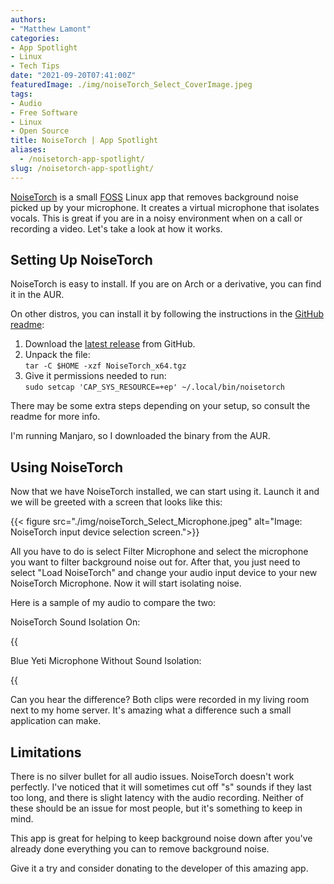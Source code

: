 ```yaml
---
authors: 
- "Matthew Lamont"
categories:
- App Spotlight
- Linux
- Tech Tips
date: "2021-09-20T07:41:00Z"
featuredImage: ./img/noiseTorch_Select_CoverImage.jpeg
tags:
- Audio
- Free Software
- Linux
- Open Source
title: NoiseTorch | App Spotlight
aliases:
  - /noisetorch-app-spotlight/
slug: /noisetorch-app-spotlight/
---
```


[NoiseTorch](https://github.com/noisetorch/NoiseTorch) is a small [FOSS](https://www.blog.mattlamont.com/what-is-free-and-open-source-software-foss) Linux app that removes background noise picked up by your microphone. It creates a virtual microphone that isolates vocals. This is great if you are in a noisy environment when on a call or recording a video. Let's take a look at how it works.

## Setting Up NoiseTorch

NoiseTorch is easy to install. If you are on Arch or a derivative, you can find it in the AUR. 

On other distros, you can install it by following the instructions in the [GitHub readme](https://github.com/noisetorch/NoiseTorch/blob/master/README.md): 

1.  Download the [latest release](https://github.com/NoiseTorch/NoiseTorch/releases) from GitHub.
2.  Unpack the file:  
```tar -C $HOME -xzf NoiseTorch_x64.tgz```
3.  Give it permissions needed to run:  
```sudo setcap 'CAP_SYS_RESOURCE=+ep' ~/.local/bin/noisetorch```

There may be some extra steps depending on your setup, so consult the readme for more info.

I'm running Manjaro, so I downloaded the binary from the AUR.

## Using NoiseTorch

Now that we have NoiseTorch installed, we can start using it. Launch it and we will be greeted with a screen that looks like this:

{{< figure src="./img/noiseTorch_Select_Microphone.jpeg" alt="Image: NoiseTorch input device selection screen.">}}

All you have to do is select Filter Microphone and select the microphone you want to filter background noise out for. After that, you just need to select "Load NoiseTorch" and change your audio input device to your new NoiseTorch Microphone. Now it will start isolating noise.

Here is a sample of my audio to compare the two:

NoiseTorch Sound Isolation On:

{{<audio src="/audio/NoiseTorchAudioTest_Isolated.ogg">}}

Blue Yeti Microphone Without Sound Isolation:

{{<audio src="/audio/NoiseTorchAudioTest_Not_Isolated.ogg">}}

Can you hear the difference? Both clips were recorded in my living room next to my home server. It's amazing what a difference such a small application can make.

## Limitations

There is no silver bullet for all audio issues. NoiseTorch doesn't work perfectly. I've noticed that it will sometimes cut off "s" sounds if they last too long, and there is slight latency with the audio recording. Neither of these should be an issue for most people, but it's something to keep in mind. 

This app is great for helping to keep background noise down after you've already done everything you can to remove background noise. 

Give it a try and consider donating to the developer of this amazing app.
